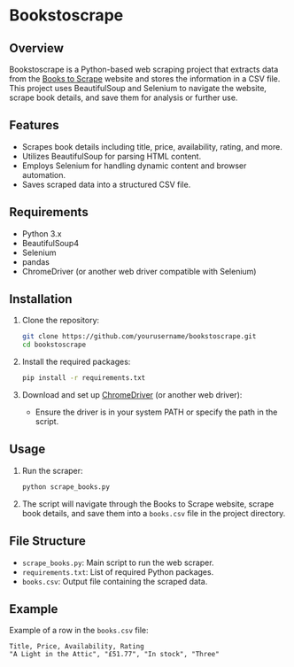 # Bookstoscrape

## Overview
Bookstoscrape is a Python-based web scraping project that extracts data from the [Books to Scrape](http://books.toscrape.com/) website and stores the information in a CSV file. This project uses BeautifulSoup and Selenium to navigate the website, scrape book details, and save them for analysis or further use.

## Features
- Scrapes book details including title, price, availability, rating, and more.
- Utilizes BeautifulSoup for parsing HTML content.
- Employs Selenium for handling dynamic content and browser automation.
- Saves scraped data into a structured CSV file.

## Requirements
- Python 3.x
- BeautifulSoup4
- Selenium
- pandas
- ChromeDriver (or another web driver compatible with Selenium)

## Installation
1. Clone the repository:
    ```sh
    git clone https://github.com/yourusername/bookstoscrape.git
    cd bookstoscrape
    ```

2. Install the required packages:
    ```sh
    pip install -r requirements.txt
    ```

3. Download and set up [ChromeDriver](https://sites.google.com/a/chromium.org/chromedriver/downloads) (or another web driver):
    - Ensure the driver is in your system PATH or specify the path in the script.

## Usage
1. Run the scraper:
    ```sh
    python scrape_books.py
    ```

2. The script will navigate through the Books to Scrape website, scrape book details, and save them into a `books.csv` file in the project directory.

## File Structure
- `scrape_books.py`: Main script to run the web scraper.
- `requirements.txt`: List of required Python packages.
- `books.csv`: Output file containing the scraped data.

## Example
Example of a row in the `books.csv` file:
```csv
Title, Price, Availability, Rating
"A Light in the Attic", "£51.77", "In stock", "Three"
